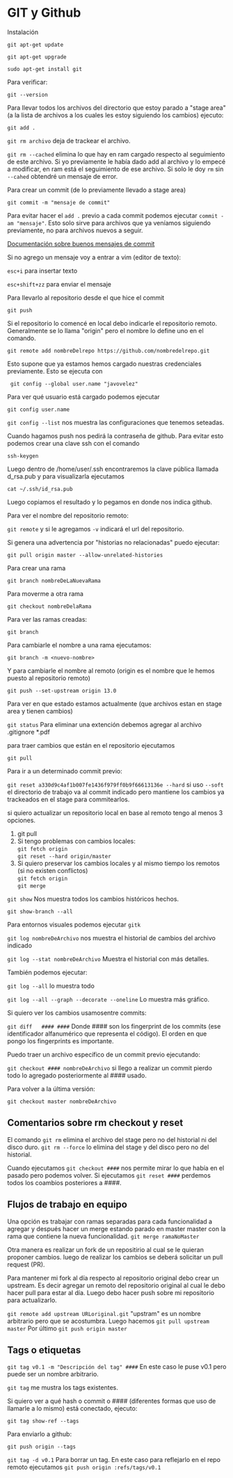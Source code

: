 # GIT y Github

Instalación

``git apt-get update``

``git apt-get upgrade``

``sudo apt-get install git``

Para verificar:

``git --version``

Para llevar todos los archivos del directorio que estoy parado a "stage area" (a la lista de archivos a los cuales les estoy siguiendo los cambios) ejecuto:

``git add .``

``git rm archivo`` deja de trackear el archivo.

``git rm --cached`` elimina lo que hay en ram cargado respecto al seguimiento de este archivo. Si yo previamente le había dado add al archivo y lo empecé a modificar, en ram está el seguimiento de ese archivo. Si solo le doy ``rm`` sin ``--cahed`` obtendré un mensaje de error.


Para crear un commit (de lo previamente llevado a stage area)

``git commit -m "mensaje de commit"``

Para evitar hacer el ``add .`` previo a cada commit podemos ejecutar ``commit -am "mensaje"``. Esto solo sirve para archivos que ya veníamos siguiendo previamente, no para archivos nuevos a seguir.

[Documentación sobre buenos mensajes de commit](https://marcoelizalde.com/2020/10/17/como-escribir-excelentes-commits/)

Si no agrego un mensaje voy a entrar a vim (editor de texto):

``esc+i`` para insertar texto

``esc+shift+zz`` para enviar el mensaje

Para llevarlo al repositorio desde el que hice el commit

``git push``

Si el repositorio lo comencé en local debo indicarle el repositorio remoto. Generalmente se lo llama "origin" pero el nombre lo define uno en el comando.

``git remote add nombreDelrepo https://github.com/nombredelrepo.git``

Esto supone que ya estamos hemos cargado nuestras credenciales previamente. Esto se ejecuta con

`` git config --global user.name "javovelez"``

Para ver qué usuario está cargado podemos ejecutar

``git config user.name``

``git config --list`` nos muestra las configuraciones que tenemos seteadas.

Cuando hagamos push nos pedirá la contraseña de github. Para evitar esto podemos crear una clave ssh con el comando 

``ssh-keygen``

Luego dentro de  /home/user/.ssh encontraremos la clave pública llamada d_rsa.pub y para visualizarla ejecutamos

``cat ~/.ssh/id_rsa.pub``

Luego copiamos el resultado y lo pegamos en donde nos indica github.

Para ver el nombre del repositorio remoto:

``git remote`` y si le agregamos ``-v`` indicará el url del repositorio.

Si genera una advertencia por "historias no relacionadas" puedo ejecutar:

``git pull origin master --allow-unrelated-histories``

Para crear una rama

``git branch nombreDeLaNuevaRama ``

Para moverme a otra rama

``git checkout nombreDelaRama``

Para ver las ramas creadas:

``git branch``

Para cambiarle el nombre a una rama ejecutamos:

``git branch -m <nuevo-nombre>``

Y para cambiarle el nombre al remoto (origin es el nombre que le hemos puesto al repositorio remoto)

``git push --set-upstream origin 13.0``

Para ver en que estado estamos actualmente (que archivos estan en stage area y tienen cambios)

``git status``
Para eliminar una extención debemos agregar al archivo .gitignore *.pdf 

para traer cambios que están en el repositorio ejecutamos

``git pull``

Para ir a un determinado commit previo:

``git reset a330d9c4af1b007fe1436f979ff0b9f66613136e --hard`` si uso ``--soft`` el directorio de trabajo va al commit indicado pero mantiene los cambios ya trackeados en el stage para commitearlos.

si quiero actualizar un repositorio local en base al remoto tengo al menos 3 opciones.

1. git pull
2. Si tengo problemas con cambios locales:  
``git fetch origin  ``  
``git reset --hard origin/master``  
3. Si quiero preservar los cambios locales y al mismo tiempo los remotos (si no existen conflictos)  
``git fetch origin  ``  
``git merge``

``git show`` Nos muestra todos los cambios históricos hechos.

``git show-branch --all``  

Para entornos visuales podemos ejecutar  ``gitk``

``git log nombreDeArchivo`` nos muestra el historial de cambios del archivo indicado

``git log --stat nombreDeArchivo`` Muestra el historial con más detalles.

También podemos ejecutar:

``git log --all`` lo muestra todo

``git log --all --graph --decorate --oneline`` Lo muestra más gráfico.

Si quiero ver los cambios usamosentre commits:

``git diff   #### ####``  Donde #### son los fingerprint de los commits (ese identificador alfanumérico que representa el código). El orden en que pongo los fingerprints es importante.

Puedo traer un archivo específico de un commit previo ejecutando:

``git checkout #### nombreDeArchivo`` si llego a realizar un commit pierdo todo lo agregado posteriormente al #### usado.

Para volver a la última versión:

``git checkout master nombreDeArchivo``

## Comentarios sobre rm checkout y reset

El comando ``git rm`` elimina el archivo del stage pero no del historial ni del disco duro. ``git rm --force`` lo elimina del stage y del disco pero no del historial.

Cuando ejecutamos ``git checkout ####`` nos permite mirar lo que había en el pasado pero podemos volver. Si ejecutamos ``git reset ####`` perdemos todos los coambios posteriores a ####.

## Flujos de trabajo en equipo

Una opción es trabajar con ramas separadas para cada funcionalidad a agregar y después hacer un merge estando parado en master master con la rama que contiene la nueva funcionalidad.
``git merge ramaNoMaster``

Otra manera es realizar un fork de un repositirio al cual se le quieran proponer cambios. luego de realizar los cambios se deberá solicitar un pull request (PR).

Para mantener mi fork al día respecto al repositorio original debo crear un upstream. Es decir agregar un remoto del repositorio original al cual le debo hacer pull para estar al día. Luego debo hacer push sobre mi repositorio para actualizarlo.

``git remote add upstream URLoriginal.git`` "upstram" es un nombre arbitrario pero que se acostumbra.
Luego hacemos ``git pull upstream master`` 
Por último ``git push origin master``


## Tags o etiquetas

``git tag v0.1 -m "Descripción del tag" ####`` En este caso le puse v0.1 pero puede ser un nombre arbitrario.

``git tag`` me mustra los tags existentes.

Si quiero ver a qué hash o commit o #### (diferentes formas que uso de llamarle a lo mismo) está conectado, ejecuto:

``git tag show-ref --tags``

Para enviarlo a github:

``git push origin --tags``

``git tag -d v0.1`` Para borrar un tag. En este caso para reflejarlo en el repo remoto ejecutamos ``git push origin :refs/tags/v0.1``